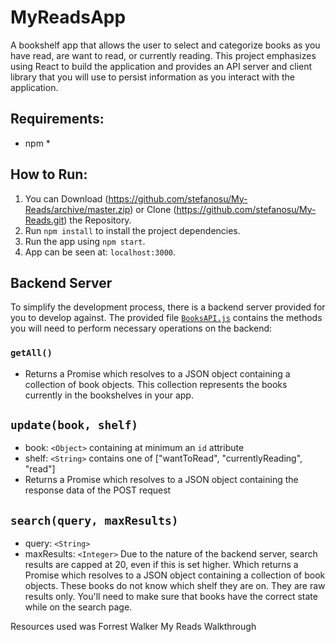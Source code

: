 # MyReadsApp

A bookshelf app that allows the user to select and categorize books as you have read, are want to read, or currently reading. This project emphasizes using React to build the application and provides an API server and client library that you will use to persist information as you interact with the application.

## Requirements:
* npm *

## How to Run:

1. You can Download (https://github.com/stefanosu/My-Reads/archive/master.zip) or Clone (https://github.com/stefanosu/My-Reads.git) the Repository.
2. Run `npm install` to install the project dependencies.
3. Run the app using `npm start`.
4. App can be seen at: `localhost:3000`. 

## Backend Server

To simplify the development process, there is a backend server provided for you to develop against. The provided file [`BooksAPI.js`](src/Utils/BooksAPI.js) contains the methods you will need to perform necessary operations on the backend:

### `getAll()`
* Returns a Promise which resolves to a JSON object containing a collection of book objects. This collection represents the books currently in the bookshelves in your app.


## `update(book, shelf)`
* book: `<Object>` containing at minimum an `id` attribute
* shelf: `<String>` contains one of ["wantToRead", "currentlyReading", "read"]  
* Returns a Promise which resolves to a JSON object containing the response data of the POST request

## `search(query, maxResults)`
* query: `<String>`
* maxResults: `<Integer>` Due to the nature of the backend server, search results are capped at 20, even if this is set higher. Which returns a Promise which resolves to a JSON object containing a collection of book objects. These books do not know which shelf they are on. They are raw results only. You'll need to make sure that books have the correct state while on the search page.

 Resources used was Forrest Walker My Reads Walkthrough
